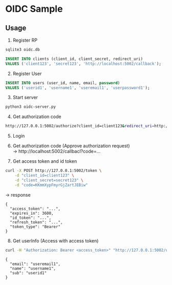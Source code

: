 # OIDC Sample

## Usage

1. Register RP
```sh
sqlite3 oidc.db
```
```sql
INSERT INTO clients (client_id, client_secret, redirect_uri)
VALUES ('client123', 'secret123', 'http://localhost:5002/callback');
```
2. Register User
```sql
INSERT INTO users (user_id, name, email, password)
VALUES ('userid1', 'username1', 'useremail1', 'userpassword1');
```

3. Start server
```sh
python3 oidc-server.py
```

4. Get authorization code
```sh
http://127.0.0.1:5002/authorize?client_id=client123&redirect_uri=http://localhost:5002/callback
```

5. Login

6. Get authorization code (Approve authorization request)  
-> http://localhost:5002/callbacl?code=...

7. Get access token and id token
```sh
curl -X POST http://127.0.0.1:5002/token \
    -d "client_id=client123" \
    -d "client_secret=secret123" \
    -d "code=KKmmXypFmyrGjZartJEBiw"
```
-> response
```
{
  "access_token": "...",
  "expires_in": 3600,
  "id_token": "...",
  "refresh_token": "...",
  "token_type": "Bearer"
}
```

8. Get userInfo (Access with access token)
```sh
curl -H "Authorization: Bearer <access_token>" "http://127.0.0.1:5002/userinfo?client_id=client123"
```
```
{
  "email": "useremail1",
  "name": "username1",
  "sub": "userid1"
}
```